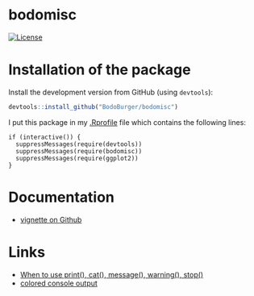 # bodomisc

[![License](https://img.shields.io/badge/License-BSD%203--Clause-blue.svg)](https://opensource.org/licenses/BSD-3-Clause)


# Installation of the package

Install the development version from GitHub (using `devtools`):

```r
devtools::install_github("BodoBurger/bodomisc")
```

I put this package in my [.Rprofile](https://csgillespie.github.io/efficientR/set-up.html#rprofile) file which contains the following lines:

```
if (interactive()) {
  suppressMessages(require(devtools))
  suppressMessages(require(bodomisc))
  suppressMessages(require(ggplot2))
}
```

# Documentation

- [vignette on Github](https://github.com/BodoBurger/bodomisc/blob/master/vignettes/vignette.md)

# Links
- [When to use print(), cat(), message(), warning(), stop()](https://stackoverflow.com/questions/36699272/why-is-message-a-better-choice-than-print-in-r-for-writing-a-package)
- [colored console output](https://github.com/r-lib/crayon)
